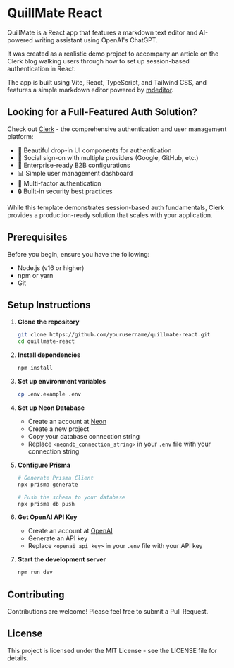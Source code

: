 # QuillMate React

QuillMate is a React app that features a markdown text editor and AI-powered writing assistant using OpenAI's ChatGPT.

It was created as a realistic demo project to accompany an article on the Clerk blog walking users through how to set up session-based authentication in React.

The app is built using Vite, React, TypeScript, and Tailwind CSS, and features a simple markdown editor powered by [mdeditor](https://github.com/nextmd/mdeditor).

## Looking for a Full-Featured Auth Solution?

Check out [Clerk](https://clerk.com) - the comprehensive authentication and user management platform:

- 🎨 Beautiful drop-in UI components for authentication
- 🔑 Social sign-on with multiple providers (Google, GitHub, etc.)
- 🏢 Enterprise-ready B2B configurations
- 📊 Simple user management dashboard
- 📱 Multi-factor authentication
- 🔒 Built-in security best practices

While this template demonstrates session-based auth fundamentals, Clerk provides a production-ready solution that scales with your application.

## Prerequisites

Before you begin, ensure you have the following:

- Node.js (v16 or higher)
- npm or yarn
- Git

## Setup Instructions

1. **Clone the repository**
   ```bash
   git clone https://github.com/yourusername/quillmate-react.git
   cd quillmate-react
   ```

2. **Install dependencies**
   ```bash
   npm install
   ```

3. **Set up environment variables**
   ```bash
   cp .env.example .env
   ```

4. **Set up Neon Database**
   - Create an account at [Neon](https://neon.tech)
   - Create a new project
   - Copy your database connection string
   - Replace `<neondb_connection_string>` in your `.env` file with your connection string

5. **Configure Prisma**
   ```bash
   # Generate Prisma Client
   npx prisma generate
   
   # Push the schema to your database
   npx prisma db push
   ```

6. **Get OpenAI API Key**
   - Create an account at [OpenAI](https://platform.openai.com)
   - Generate an API key
   - Replace `<openai_api_key>` in your `.env` file with your API key

7. **Start the development server**
   ```bash
   npm run dev
   ```

## Contributing

Contributions are welcome! Please feel free to submit a Pull Request.

## License

This project is licensed under the MIT License - see the LICENSE file for details.